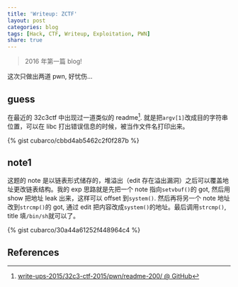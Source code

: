 ```yaml
---
title: 'Writeup: ZCTF'
layout: post
categories: blog
tags: [Hack, CTF, Writeup, Exploitation, PWN]
share: true
---
```


> 2016 年第一篇 blog!

这次只做出两道 pwn, 好忧伤...

## guess

在最近的 32c3ctf 中出现过一道类似的 readme[^1]. 就是把`argv[1]`改成目的字符串位置，可以在 libc 打出错误信息的时候，被当作文件名打印出来。

{% gist cubarco/cbbd4ab5462c2f0f287b %}

## note1

这题的 note 是以链表形式储存的，堆溢出（edit 存在溢出漏洞）之后可以覆盖地址更改链表结构。我的 exp 思路就是先把一个 note 指向`setvbuf()`的 got, 然后用 show 把地址 leak 出来，这样可以 offset 到`system()`. 然后再将另一个 note 地址改到`strcmp()`的 got, 通过 edit 把内容改成`system()`的地址。最后调用`strcmp()`, title 填`/bin/sh`就可以了。

{% gist cubarco/30a44a61252f448964c4 %}

## References

[^1]: [write-ups-2015/32c3-ctf-2015/pwn/readme-200/ @ GitHub](https://github.com/ctfs/write-ups-2015/tree/master/32c3-ctf-2015/pwn/readme-200)
